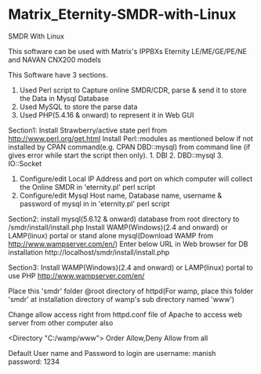 # Matrix_Eternity-SMDR-with-Linux
SMDR With Linux


This software can be used with Matrix's IPPBXs Eternity LE/ME/GE/PE/NE and NAVAN CNX200 models

This Software have 3 sections.
1. Used Perl script to Capture online SMDR/CDR, parse & send it to store the Data in Mysql Database
2. Used MySQL to store the parse data
3. Used PHP(5.4.16 & onward) to represent it in Web GUI

Section1:
	Install Strawberry/active state perl from
	http://www.perl.org/get.html
	Install Perl::modules as mentioned below if not installed by CPAN command(e.g. CPAN DBD::mysql) from command line (if gives error while start the script then only).
	1. DBI
	2. DBD::mysql
	3. IO::Socket

1) Configure/edit Local IP Address and port on which computer will collect the Online SMDR in 'eternity.pl' perl script
2) Configure/edit Mysql Host name, Database name, username & password of mysql in in 'eternity.pl' perl script

Section2:
install mysql(5.6.12 & onward) database from root directory to /smdr/install/install.php
Install WAMP(Windows)(2.4 and onward) or LAMP(linux) portal or stand alone mysql(Download WAMP from http://www.wampserver.com/en/)
Enter below URL in Web browser for DB installation
http://localhost/smdr/install/install.php

Section3:
Install WAMP(Windows)(2.4 and onward) or LAMP(linux) portal to use PHP
http://www.wampserver.com/en/

Place this 'smdr' folder @root directory of httpd(For wamp, place this folder 'smdr' at installation directory of wamp's sub directory named 'www')

Change allow access right from httpd.conf file of Apache to access web server from other computer also

<Directory "C:/wamp/www">
     Order Allow,Deny
     Allow from all
</Directory>

Default User name and Password to login are
username: manish	
password: 1234
